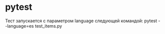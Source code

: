 # pytest
Тест запускается с параметром language следующей командой:
pytest --language=es test_items.py

